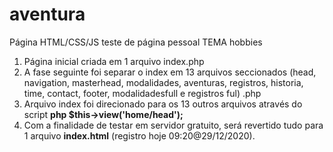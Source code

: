 # aventura
Página HTML/CSS/JS teste de página pessoal TEMA hobbies

1. Página inicial criada em 1 arquivo index.php
2. A fase seguinte foi separar o index em 13 arquivos seccionados (head, navigation, masterhead, modalidades, aventuras, registros, historia, time, contact, footer, modalidadesfull e registros ful) .php
3. Arquivo index foi direcionado para os 13 outros arquivos através do script **php $this->view('home/head');**
4. Com a finalidade de testar em servidor gratuito, será revertido tudo para 1 arquivo **index.html** (registro hoje 09:20@29/12/2020).


